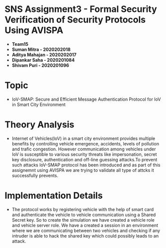 # SNS Assignment3 - Formal Security Verification of Security Protocols Using AVISPA 
- **Team15**
- **Suman Mitra - 2020202018**
- **Aditya Mahajan - 2020202017**
- **Dipankar Saha - 2020201084**
- **Shivam Puri - 2020201096**

# Topic 
- IoV-SMAP: Secure and Efficient Message Authentication Protocol for IoV in Smart City Environment

# Theory Analysis
- Internet of Vehicles(IoV) in a smart city environment provides multiple benefits by controlling vehicle emergence, accidents, levels of pollution and trafic congestion. However communication among vehicles under IoV is susceptible to various security threats like impersonation, secret key disclosure, authentication and off-line guessing attacks.To prevent such attacks IoV-SMAP protocol has been introduced and as part of this assignemnt using AVISPA we are trying to validate all type of attcks it successfully prevents.

# Implementation Details
- The protocol works by registering vehicle with the help of smart card and authenticate the vehicle to vehicle communication using a Shared Secret key. So to create the simulation we have created a vehicle role and vehicle server role. We have a created a session in an environment where we are communicating between two vehicles and checking if any intruder is able to hack the shared key which could possibly leads to an attack.

